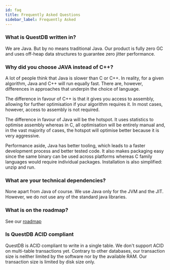```yaml
---
id: faq
title: Frequently Asked Questions
sidebar_label: Frequently Asked
---
```


### What is QuestDB written in?
We are Java. But by no means traditional Java. Our product is fully zero GC and uses off-heap data structures to
guarantee zero jitter performance.

### Why did you choose JAVA instead of C++?
A lot of people think that Java is slower than C or C++. In reality, for a given algorithm, Java and C++ will run equally fast.
There are, however, differences in approaches that underpin the choice of language.

The difference in favour of C++ is that it gives you access to assembly, allowing for further optimisation if your
algorithm requires it. In most cases, however, access to assembly is not required. 

The difference in favour of Java will be the hotspot. It uses statistics to optimise assembly whereas in C, all optimisation will 
be entirely manual and, in the vast majority of cases, the hotspot will optimise better because it is very aggressive.
                       
Performance aside, Java has better tooling, which leads to a faster development process and better tested code. It also makes 
packaging easy since the same binary can be used across platforms whereas C family languages would require individual packages.
Installation is also simplified: unzip and run.

### What are your technical dependencies?
None apart from Java of course. We use Java only for the JVM and the JIT. However, we do not use any of the standard java libraries.

### What is on the roadmap?
See our [roadmap](https://github.com/questdb/questdb/projects/2)

### Is QuestDB ACID compliant
QuestDB is ACID compliant to write in a single table. We don't support ACID on multi-table transactions yet.
Contrary to other databases, our transaction size is neither limited by the software nor by the available RAM.
Our transaction size is limited by disk size only.

